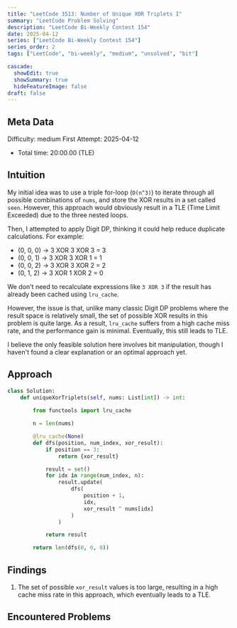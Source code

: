 ```yaml
---
title: "LeetCode 3513: Number of Unique XOR Triplets I"
summary: "LeetCode Problem Solving"
description: "LeetCode Bi-Weekly Contest 154"
date: 2025-04-12
series: ["LeetCode Bi-Weekly Contest 154"]
series_order: 2
tags: ["LeetCode", "bi-weekly", "medium", "unsolved", "bit"]

cascade:
  showEdit: true
  showSummary: true
  hideFeatureImage: false
draft: false
---
```


## Meta Data

Difficulty: medium
First Attempt: 2025-04-12
- Total time: 20:00.00 (TLE)

## Intuition

My initial idea was to use a triple for-loop (`O(n^3)`) to iterate through all possible combinations of `nums`, and store the XOR results in a set called `seen`. However, this approach would obviously result in a TLE (Time Limit Exceeded) due to the three nested loops.

Then, I attempted to apply Digit DP, thinking it could help reduce duplicate calculations. For example:

- (0, 0, 0) → 3 XOR 3 XOR 3 = 3  
- (0, 0, 1) → 3 XOR 3 XOR 1 = 1  
- (0, 0, 2) → 3 XOR 3 XOR 2 = 2  
- (0, 1, 2) → 3 XOR 1 XOR 2 = 0

We don't need to recalculate expressions like `3 XOR 3` if the result has already been cached using `lru_cache`. 

However, the issue is that, unlike many classic Digit DP problems where the result space is relatively small, the set of possible XOR results in this problem is quite large. As a result, `lru_cache` suffers from a high cache miss rate, and the performance gain is minimal. Eventually, this still leads to TLE.

I believe the only feasible solution here involves bit manipulation, though I haven't found a clear explanation or an optimal approach yet.

## Approach
```python
class Solution:
    def uniqueXorTriplets(self, nums: List[int]) -> int:
        
        from functools import lru_cache

        n = len(nums)

        @lru_cache(None)
        def dfs(position, num_index, xor_result):
            if position == 3:
                return {xor_result}

            result = set()
            for idx in range(num_index, n):
                result.update(
                    dfs(
                        position + 1,
                        idx,
                        xor_result ^ nums[idx]
                    )
                )

            return result

        return len(dfs(0, 0, 0))
```
## Findings
1. The set of possible `xor_result` values is too large, resulting in a high cache miss rate in this approach, which eventually leads to a TLE.


## Encountered Problems 